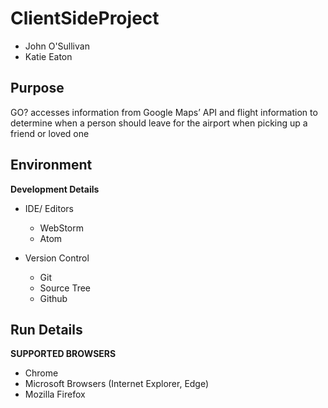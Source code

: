 
# ClientSideProject
* John O'Sullivan
* Katie Eaton

## Purpose
GO? accesses information from Google Maps’ API and flight information to determine when a person should leave for the airport when picking up a friend or loved one


## Environment
__Development Details__
*  IDE/ Editors
	* WebStorm
	* Atom

* Version Control
    * Git
    * Source Tree
    * Github

## Run Details
__SUPPORTED BROWSERS__
* Chrome
* Microsoft Browsers (Internet Explorer, Edge)
* Mozilla Firefox


